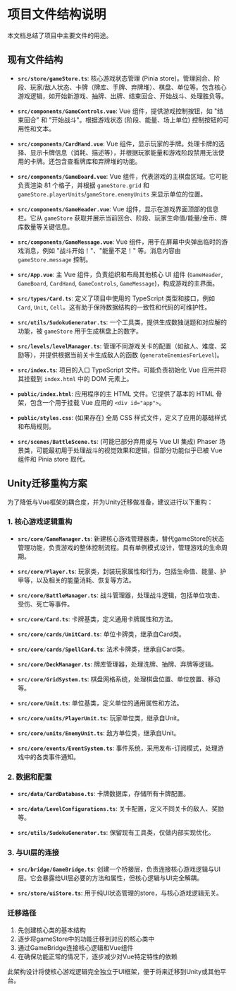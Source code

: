 # 项目文件结构说明

本文档总结了项目中主要文件的用途。

## 现有文件结构

*   **`src/store/gameStore.ts`**: 核心游戏状态管理 (Pinia store)。管理回合、阶段、玩家/敌人状态、卡牌（牌库、手牌、弃牌堆）、棋盘、单位等。包含核心游戏逻辑，如开始新游戏、抽牌、出牌、结束回合、开始战斗、处理胜负等。

*   **`src/components/GameControls.vue`**: Vue 组件，提供游戏控制按钮，如 "结束回合" 和 "开始战斗"。根据游戏状态 (阶段、能量、场上单位) 控制按钮的可用性和文本。

*   **`src/components/CardHand.vue`**: Vue 组件，显示玩家的手牌。处理卡牌的选择、显示卡牌信息（消耗、描述等），并根据玩家能量和游戏阶段禁用无法使用的卡牌。还包含查看牌库和弃牌堆的功能。

*   **`src/components/GameBoard.vue`**: Vue 组件，代表游戏的主棋盘区域。它可能负责渲染 81 个格子，并根据 `gameStore.grid` 和 `gameStore.playerUnits`/`gameStore.enemyUnits` 来显示单位的位置。

*   **`src/components/GameHeader.vue`**: Vue 组件，显示在游戏界面顶部的信息栏。它从 `gameStore` 获取并展示当前回合、阶段、玩家生命值/能量/金币、牌库数量等关键信息。

*   **`src/components/GameMessage.vue`**: Vue 组件，用于在屏幕中央弹出临时的游戏消息，例如 "战斗开始！"、"能量不足！" 等。消息内容由 `gameStore.message` 控制。

*   **`src/App.vue`**: 主 Vue 组件，负责组织和布局其他核心 UI 组件 (`GameHeader`, `GameBoard`, `CardHand`, `GameControls`, `GameMessage`)，构成游戏的主界面。

*   **`src/types/Card.ts`**: 定义了项目中使用的 TypeScript 类型和接口，例如 `Card`, `Unit`, `Cell`。这有助于保持数据结构的一致性和代码的可维护性。

*   **`src/utils/SudokuGenerator.ts`**: 一个工具类，提供生成数独谜题和对应解的功能，被 `gameStore` 用于生成棋盘上的数字。

*   **`src/levels/levelManager.ts`**: 管理不同游戏关卡的配置（如敌人、难度、奖励等），并提供根据当前关卡生成敌人的函数 (`generateEnemiesForLevel`)。

*   **`src/index.ts`**: 项目的入口 TypeScript 文件。可能负责初始化 Vue 应用并将其挂载到 `index.html` 中的 DOM 元素上。

*   **`public/index.html`**: 应用程序的主 HTML 文件。它提供了基本的 HTML 骨架，包含一个用于挂载 Vue 应用的 `<div id="app">`。

*   **`public/styles.css`**: (如果存在) 全局 CSS 样式文件，定义了应用的基础样式和布局规则。

*   **`src/scenes/BattleScene.ts`**: (可能已部分弃用或与 Vue UI 集成) Phaser 场景类，可能最初用于处理战斗的视觉效果和逻辑，但部分功能似乎已被 Vue 组件和 Pinia store 取代。

## Unity迁移重构方案

为了降低与Vue框架的耦合度，并为Unity迁移做准备，建议进行以下重构：

### 1. 核心游戏逻辑重构

*   **`src/core/GameManager.ts`**: 新建核心游戏管理器类，替代gameStore的状态管理功能，负责游戏的整体控制流程。具有单例模式设计，管理游戏的生命周期。

*   **`src/core/Player.ts`**: 玩家类，封装玩家属性和行为，包括生命值、能量、护甲等，以及相关的能量消耗、恢复等方法。

*   **`src/core/BattleManager.ts`**: 战斗管理器，处理战斗逻辑，包括单位攻击、受伤、死亡等事件。

*   **`src/core/Card.ts`**: 卡牌基类，定义通用卡牌属性和方法。

*   **`src/core/cards/UnitCard.ts`**: 单位卡牌类，继承自Card类。

*   **`src/core/cards/SpellCard.ts`**: 法术卡牌类，继承自Card类。

*   **`src/core/DeckManager.ts`**: 牌库管理器，处理洗牌、抽牌、弃牌等逻辑。

*   **`src/core/GridSystem.ts`**: 棋盘网格系统，处理棋盘位置、单位放置、移动等。

*   **`src/core/Unit.ts`**: 单位基类，定义单位的通用属性和方法。

*   **`src/core/units/PlayerUnit.ts`**: 玩家单位类，继承自Unit。

*   **`src/core/units/EnemyUnit.ts`**: 敌方单位类，继承自Unit。

*   **`src/core/events/EventSystem.ts`**: 事件系统，采用发布-订阅模式，处理游戏中的各类事件通知。

### 2. 数据和配置

*   **`src/data/CardDatabase.ts`**: 卡牌数据库，存储所有卡牌配置。

*   **`src/data/LevelConfigurations.ts`**: 关卡配置，定义不同关卡的敌人、奖励等。

*   **`src/utils/SudokuGenerator.ts`**: 保留现有工具类，仅做内部实现优化。

### 3. 与UI层的连接

*   **`src/bridge/GameBridge.ts`**: 创建一个桥接层，负责连接核心游戏逻辑与UI层。它会暴露给UI层必要的方法和属性，但核心逻辑与UI完全解耦。

*   **`src/store/uiStore.ts`**: 用于纯UI状态管理的store，与核心游戏逻辑无关。

### 迁移路径

1. 先创建核心类的基本结构
2. 逐步将gameStore中的功能迁移到对应的核心类中
3. 通过GameBridge连接核心逻辑和Vue组件
4. 在确保功能正常的情况下，逐步减少对Vue特定特性的依赖

此架构设计将使核心游戏逻辑完全独立于UI框架，便于将来迁移到Unity或其他平台。 